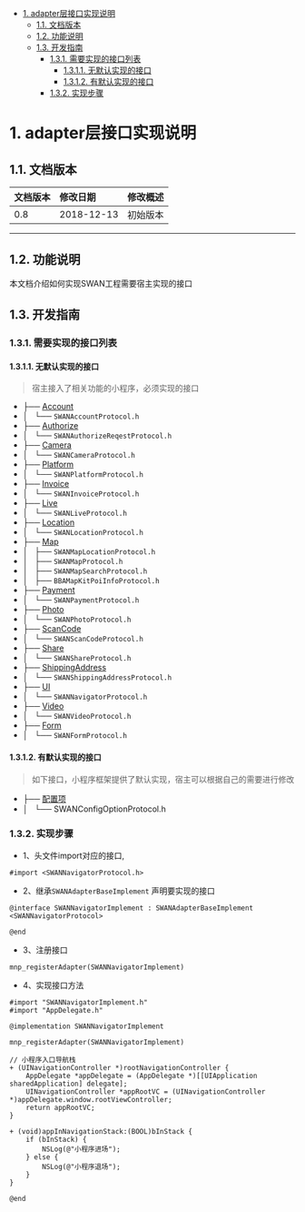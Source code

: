<!-- TOC -->

- [1. adapter层接口实现说明](#1-adapter层接口实现说明)
    - [1.1. 文档版本](#11-文档版本)
    - [1.2. 功能说明](#12-功能说明)
    - [1.3. 开发指南](#13-开发指南)
        - [1.3.1. 需要实现的接口列表](#131-需要实现的接口列表)
            - [1.3.1.1. 无默认实现的接口](#1311-无默认实现的接口)
            - [1.3.1.2. 有默认实现的接口](#1312-有默认实现的接口)
        - [1.3.2. 实现步骤](#132-实现步骤)

<!-- /TOC -->
# 1. adapter层接口实现说明
## 1.1. 文档版本

|文档版本|修改日期|修改概述|
|:--|:--|:--|
|0.8|2018-12-13|初始版本|

--------------------------
## 1.2. 功能说明
本文档介绍如何实现SWAN工程需要宿主实现的接口

## 1.3. 开发指南
### 1.3.1. 需要实现的接口列表
#### 1.3.1.1. 无默认实现的接口
> 宿主接入了相关功能的小程序，必须实现的接口

* ├── [Account](登录.md)
* │   └── `SWANAccountProtocol.h`
* ├── [Authorize](授权.md)
* │   └── `SWANAuthorizeReqestProtocol.h`
* ├── [Camera](拍照.md)
* │   └── `SWANCameraProtocol.h`
* ├── [Platform](Platform.md)
* │   └── `SWANPlatformProtocol.h`
* ├── [Invoice](地址、发票.md)
* │   └── `SWANInvoiceProtocol.h`
* ├── [Live](直播.md)
* │   └── `SWANLiveProtocol.h`
* ├── [Location](定位.md)
* │   └── `SWANLocationProtocol.h`
* ├── [Map](地图.md)
* │   ├── `SWANMapLocationProtocol.h`
* │   ├── `SWANMapProtocol.h`
* │   ├── `SWANMapSearchProtocol.h`
* │   ├── `BBAMapKitPoiInfoProtocol.h`
* ├── [Payment](支付.md)
* │   └── `SWANPaymentProtocol.h`
* ├── [Photo](图片.md)
* │   └── `SWANPhotoProtocol.h`
* ├── [ScanCode](二维码扫描.md)
* │   └── `SWANScanCodeProtocol.h`
* ├── [Share](分享.md)
* │   └── `SWANShareProtocol.h`
* ├── [ShippingAddress](地址、发票.md)
* │   └── `SWANShippingAddressProtocol.h`
* ├── [UI](UI.md)
* │   └── `SWANNavigatorProtocol.h`
* ├── [Video](视频.md)
* │   └── `SWANVideoProtocol.h`
* ├── [Form](Form.md)
* │   └── `SWANFormProtocol.h`

#### 1.3.1.2. 有默认实现的接口
> 如下接口，小程序框架提供了默认实现，宿主可以根据自己的需要进行修改

* ├── [配置项](ConfigOption.md)
* │   └── SWANConfigOptionProtocol.h 

### 1.3.2. 实现步骤
* 1、头文件import对应的接口,

```
#import <SWANNavigatorProtocol.h>
```
* 2、继承`SWANAdapterBaseImplement` 声明要实现的接口

```
@interface SWANNavigatorImplement : SWANAdapterBaseImplement <SWANNavigatorProtocol>

@end
```
* 3、注册接口

```
mnp_registerAdapter(SWANNavigatorImplement)

```

* 4、实现接口方法

```
#import "SWANNavigatorImplement.h"
#import "AppDelegate.h"

@implementation SWANNavigatorImplement

mnp_registerAdapter(SWANNavigatorImplement)

// 小程序入口导航栈
+ (UINavigationController *)rootNavigationController {
    AppDelegate *appDelegate = (AppDelegate *)[[UIApplication sharedApplication] delegate];
    UINavigationController *appRootVC = (UINavigationController *)appDelegate.window.rootViewController;
    return appRootVC;
}

+ (void)appInNavigationStack:(BOOL)bInStack {
    if (bInStack) {
        NSLog(@"小程序进场");
    } else {
        NSLog(@"小程序退场");
    }
}

@end
```


